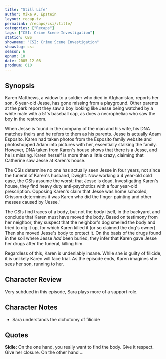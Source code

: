 ```yaml
---
title: "Still Life"
author: Mika A. Epstein
layout: recap-tv
permalink: /recaps/csi/:title/
categories: ["Recaps"]
tags: ["CSI: Crime Scene Investigation"]
station: CBS
showname: "CSI: Crime Scene Investigation"
showslug: csi
season: 6
epnum: 10
date: 2005-12-08  
prodnum: 610  
---
```


## Synopsis

Karen Matthews, a widow to a soldier who died in Afghanistan, reports her son, 6 year-old Jesse, has gone missing from a playground. Other parents at the park report they saw a boy looking like Jesse being watched by a white male with a 51's baseball cap, as does a necropheliac who saw the boy in the restroom.

When Jesse is found in the company of the man and his wife, his DNA matches theirs and he refers to them as his parents. Jesse is actually Adam Esposito. Karen had taken photos from the Esposito family website and photoshopped Adam into pictures with her, essentially stalking the family. However, DNA taken from Karen's house shows that there is a Jesse, and he is missing. Karen herself is more than a little crazy, claiming that Catherine saw Jesse at Karen's house.

The CSIs determine no one has actually seen Jesse in four years, not since the funeral of Karen's husband, Dwight. Now working a 4 year-old cold case, the CSIs assume the worst: that Jesse is dead. Investigating Karen's house, they find heavy duty anti-psychotics with a four year-old prescription. Opposing Karen's claim that Jesse was home schooled, Grissom determines it was Karen who did the finger-painting and other messes caused by 'Jesse.'

The CSIs find traces of a body, but not the body itself, in the backyard, and conclude that Karen must have moved the body. Based on testimony from her neighbor, they suspect that the neighbor's dog smelled the body and tried to dig it up, for which Karen killed it (or so claimed the dog's owner). Then she moved Jesse's body to protect it. On the basis of the drugs found in the soil where Jesse _had_ been buried, they infer that Karen gave Jesse her drugs after the funeral, killing him.

Regardless of this, Karen is undeniably insane. While she is guilty of filicide, it is unlikely Karen will face trial. As the episode ends, Karen imagines she sees her son, running to her.

## Character Review

Very subdued in this episode, Sara plays more of a support role.

## Character Notes

* Sara understands the dichotomy of filicide

## Quotes

**Sidle:** On the one hand, you really want to find the body. Give it respect. Give her closure. On the other hand ...
